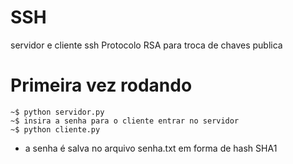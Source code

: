 # SSH
servidor e cliente ssh
Protocolo RSA para troca de chaves publica

# Primeira vez rodando
    ~$ python servidor.py
    ~$ insira a senha para o cliente entrar no servidor
    ~$ python cliente.py
- a senha é salva no arquivo senha.txt em forma de hash SHA1
    
